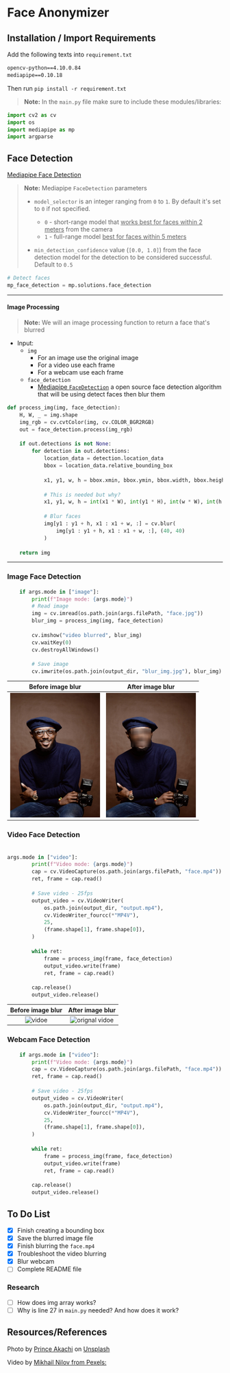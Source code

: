 # Face Anonymizer

## Installation / Import Requirements 
Add the following texts into `requirement.txt`
```txt
opencv-python==4.10.0.84
mediapipe==0.10.18
```
Then run `pip install -r requirement.txt`


> **Note:** In the `main.py` file make sure to include these modules/libraries:
```py
import cv2 as cv
import os
import mediapipe as mp
import argparse
```

## Face Detection
[Mediapipe Face Detection](https://mediapipe.readthedocs.io/en/latest/solutions/face_detection.html)
> **Note:** Mediapipe `FaceDetection` parameters
> + `model_selector` is an integer ranging from `0` to `1`. By default it's set to `0` if not specified.
>   + `0` - short-range model that <u>works best for faces within 2 meters</u> from the camera
>   + `1` - full-range model <u>best for faces within 5 meters</u>
>
> + `min_detection_confidence` value (`[0.0, 1.0]`) from the face detection model for the detection to be considered successful. Default to `0.5`

```py
# Detect faces
mp_face_detection = mp.solutions.face_detection
```

---
#### Image Processing
> **Note:** We will an image processing function to return a face that's blurred 

+ Input:
  + `img`
    + For an image use the original image
    + For a video use each frame 
    + For a webcam use each frame
  + `face_detection`
    + [Mediapipe `FaceDetection`](https://mediapipe.readthedocs.io/en/latest/solutions/face_detection.html) a open source face detection algorithm that will be using detect faces then blur them
```py
def process_img(img, face_detection):
    H, W, _ = img.shape
    img_rgb = cv.cvtColor(img, cv.COLOR_BGR2RGB)
    out = face_detection.process(img_rgb)

    if out.detections is not None:
        for detection in out.detections:
            location_data = detection.location_data
            bbox = location_data.relative_bounding_box

            x1, y1, w, h = bbox.xmin, bbox.ymin, bbox.width, bbox.height

            # This is needed but why?
            x1, y1, w, h = int(x1 * W), int(y1 * H), int(w * W), int(h * H)

            # Blur faces
            img[y1 : y1 + h, x1 : x1 + w, :] = cv.blur(
                img[y1 : y1 + h, x1 : x1 + w, :], (40, 40)
            )

    return img
```

---

### Image Face Detection
```py
    if args.mode in ["image"]:
        print(f"Image mode: {args.mode}")
        # Read image
        img = cv.imread(os.path.join(args.filePath, "face.jpg"))
        blur_img = process_img(img, face_detection)

        cv.imshow("video blurred", blur_img)
        cv.waitKey(0)
        cv.destroyAllWindows()

        # Save image
        cv.imwrite(os.path.join(output_dir, "blur_img.jpg"), blur_img)
```

**Before** image blur | **After** image blur
:---: | :---: |
<img src='./data/face.jpg' alt="Before image blur" width= "210" height="290"/> |  <img src="./output/blur_img.jpg" alt="After image blur" width= "210" height="290"/>|


### Video Face Detection
```py

args.mode in ["video"]:
        print(f"Video mode: {args.mode}")
        cap = cv.VideoCapture(os.path.join(args.filePath, "face.mp4"))
        ret, frame = cap.read()

        # Save video - 25fps
        output_video = cv.VideoWriter(
            os.path.join(output_dir, "output.mp4"),
            cv.VideoWriter_fourcc(*"MP4V"),
            25,
            (frame.shape[1], frame.shape[0]),
        )

        while ret:
            frame = process_img(frame, face_detection)
            output_video.write(frame)
            ret, frame = cap.read()

        cap.release()
        output_video.release()
```

**Before** image blur | **After** image blur
:---:|:---:|
![vidoe](/gifs/vidoe.gif) | ![orignal vidoe](/gifs/blurred_video.gif)


### Webcam Face Detection

```py
    if args.mode in ["video"]:
        print(f"Video mode: {args.mode}")
        cap = cv.VideoCapture(os.path.join(args.filePath, "face.mp4"))
        ret, frame = cap.read()

        # Save video - 25fps
        output_video = cv.VideoWriter(
            os.path.join(output_dir, "output.mp4"),
            cv.VideoWriter_fourcc(*"MP4V"),
            25,
            (frame.shape[1], frame.shape[0]),
        )

        while ret:
            frame = process_img(frame, face_detection)
            output_video.write(frame)
            ret, frame = cap.read()

        cap.release()
        output_video.release()
```


## To Do List
+ [X] Finish creating a bounding box 
+ [x] Save the blurred image file
+ [x] Finish blurring the `face.mp4`
+ [x] Troubleshoot the video blurring
+ [x] Blur webcam
+ [ ] Complete README file 

### Research
+ [ ] How does img array works?
+ [ ] Why is line 27 in `main.py` needed? And how does it work?

## Resources/References
Photo by <a href="https://unsplash.com/@princearkman?utm_content=creditCopyText&utm_medium=referral&utm_source=unsplash">Prince Akachi</a> on <a href="https://unsplash.com/photos/smiling-man-wearing-black-turtleneck-shirt-holding-camrea-4Yv84VgQkRM?utm_content=creditCopyText&utm_medium=referral&utm_source=unsplash">Unsplash</a>
      
Video by [Mikhail Nilov from Pexels:](https://www.pexels.com/video/a-woman-talking-at-the-podium-8731389/)
